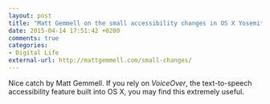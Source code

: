 ```yaml
---
layout: post
title: "Matt Gemmell on the small accessibility changes in OS X Yosemite"
date: 2015-04-14 17:51:42 +0200
comments: true
categories: 
- Digital Life
external-url: http://mattgemmell.com/small-changes/
---
```


Nice catch by Matt Gemmell. If you rely on _VoiceOver_, the text-to-speech accessibility feature built into OS X, you may find this extremely useful.